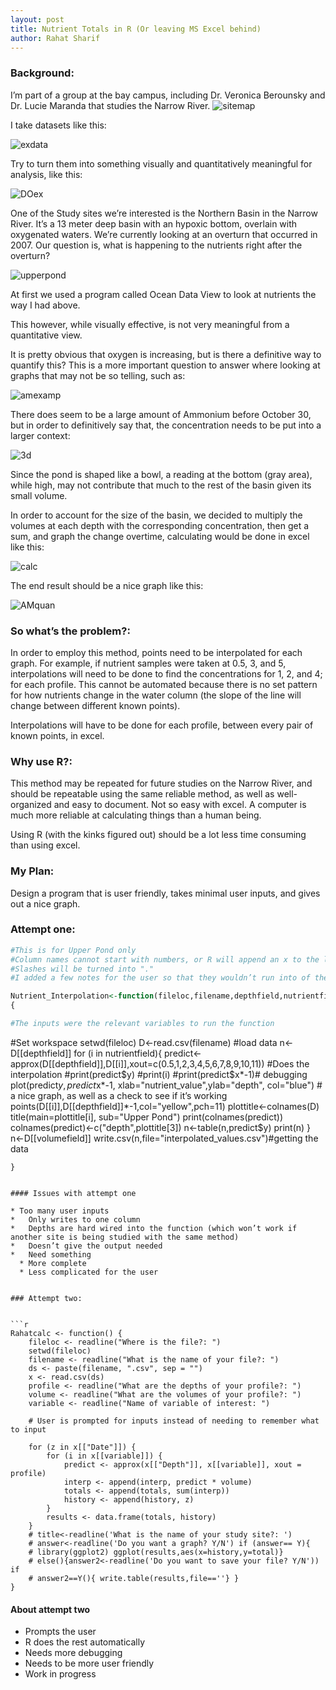 ```yaml
---
layout: post
title: Nutrient Totals in R (Or leaving MS Excel behind)
author: Rahat Sharif
---
```


### Background:
I’m part of a group at the bay campus, including Dr. Veronica Berounsky and Dr. Lucie  Maranda that studies the Narrow River. 
![sitemap](https://dl.dropboxusercontent.com/sh/raw4hjjak4lseao/8fATBgnXDQ/Screen%20Shot%202014-03-23%20at%206.08.06%20PM.png?dl=1&token_hash=AAEq2ih9CinuRuXDSOfYfspN5YzlA83BQmh0ZUFfC4rIPQ)

I take datasets like this:

![exdata](https://dl.dropboxusercontent.com/s/50j57r6zfy9d3zg/exampledata.png)

Try to turn them into something visually and quantitatively meaningful for analysis, like this:

![DOex](https://dl.dropboxusercontent.com/s/j7ibt6mpnwwdwi3/DOtime.png)

One of the Study sites we’re interested is the Northern Basin in the Narrow River. It’s a 13 meter deep basin with an hypoxic bottom, overlain with oxygenated waters. We’re currently looking at an overturn that occurred in 2007. Our question is, what is happening to the nutrients right after the overturn?

![upperpond](https://dl.dropboxusercontent.com/s/a0gv1s29ys4d19y/sitemap.png)

At first we used a program called Ocean Data View to look at nutrients the way I had  above.

This however, while visually effective, is not very meaningful from a quantitative view. 

It is pretty obvious that oxygen is increasing, but is there a definitive way to quantify this? This is a more important question to answer where looking at graphs that may not be so telling, such as:

![amexamp](https://dl.dropboxusercontent.com/s/e2kpvnmwu4joj6w/AM.png)

There does seem to be a large amount of Ammonium before October 30, but in order to definitively say that, the concentration needs to be put into a larger context: 


![3d](https://dl.dropboxusercontent.com/s/hqeq5w7lwwwzkcx/383259_10200994441160210_822413854_n.jpg)

Since the pond is shaped like a bowl, a reading at the bottom (gray area), while high, may not contribute that much to the rest of the basin given its small volume.




In order to account for the size of the basin, we decided to multiply the volumes at each depth with the corresponding concentration, then get a sum, and graph the change overtime, calculating would be done in excel like this: 

![calc](https://dl.dropboxusercontent.com/s/3rlei49o2scqc8h/Calc.png)

The end result should be a nice graph like this:

![AMquan](https://dl.dropboxusercontent.com/s/z4ax4fq7aje9jub/amquan2.png)


### So what’s the problem?:

In order to employ this method, points need to be interpolated for each graph.
For example, if nutrient samples were taken at 0.5, 3, and 5, interpolations will need to be done to find the concentrations for 1, 2, and 4; for each profile. This cannot be automated because there is no set pattern for how nutrients change in the water column (the slope of the line will change between different known points).

Interpolations will have to be done for each profile, between every pair of known points, in excel.

### Why use R?:
This method may be repeated for future studies on the Narrow River, and should be repeatable using the same reliable method, as well as well-organized and easy to document.  Not so easy with excel. 
A computer is much more reliable at calculating things than a human being. 
 
Using R (with the kinks figured out) should be a lot less time consuming than using excel.



### My Plan:

Design a program that is user friendly, takes minimal user inputs, and gives out a nice graph. 


### Attempt one:

```r
#This is for Upper Pond only
#Column names cannot start with numbers, or R will append an x to the label
#Slashes will be turned into "."
#I added a few notes for the user so that they wouldn’t run into of the caveats that I had

Nutrient_Interpolation<-function(fileloc,filename,depthfield,nutrientfield,volumefield)
{

#The inputs were the relevant variables to run the function
```

  #Set workspace
		setwd(fileloc)
		D<-read.csv(filename) #load data
		n<- D[[depthfield]]
	for (i in nutrientfield){
			predict<-	approx(D[[depthfield]],D[[i]],xout=c(0.5,1,2,3,4,5,6,7,8,9,10,11)) #Does the interpolation
			#print(predict$y)
			#print(i)
			#print(predict$x*-1)# debugging
			plot(predict$y,predict$x*-1, xlab="nutrient_value",ylab="depth", col="blue") 
      # a nice graph, as well as a check to see if it’s working
			points(D[[i]],D[[depthfield]]*-1,col="yellow",pch=11)
			plottitle<-colnames(D)
			title(main=plottitle[i], sub="Upper Pond")
			print(colnames(predict))
			colnames(predict)<-c("depth",plottitle[3])
			n<-table(n,predict$y)
						print(n)
						}
						n<-D[[volumefield]]
		write.csv(n,file="interpolated_values.csv")#getting the data

	}
```

#### Issues with attempt one

* Too many user inputs
*	Only writes to one column
*	Depths are hard wired into the function (which won’t work if another site is being studied with the same method)
*	Doesn’t give the output needed
*	Need something 
  * More complete
  * Less complicated for the user


### Attempt two:


```r
Rahatcalc <- function() {
    fileloc <- readline("Where is the file?: ")
    setwd(fileloc)
    filename <- readline("What is the name of your file?: ")
    ds <- paste(filename, ".csv", sep = "")
    x <- read.csv(ds)
    profile <- readline("What are the depths of your profile?: ")
    volume <- readline("What are the volumes of your profile?: ")
    variable <- readline("Name of variable of interest: ")
    
    # User is prompted for inputs instead of needing to remember what to input
    
    for (z in x[["Date"]]) {
        for (i in x[[variable]]) {
            predict <- approx(x[["Depth"]], x[[variable]], xout = profile)
            interp <- append(interp, predict * volume)
            totals <- append(totals, sum(interp))
            history <- append(history, z)
        }
        results <- data.frame(totals, history)
    }
    # title<-readline('What is the name of your study site?: ')
    # answer<-readline('Do you want a graph? Y/N') if (answer== Y){
    # library(ggplot2) ggplot(results,aes(x=history,y=total)}
    # else(){answer2<-readline('Do you want to save your file? Y/N')) if
    # answer2==Y(){ write.table(results,file==''} }
}
```

#### About attempt two
* Prompts the user
* R does the rest automatically
* Needs more debugging
* Needs to be more user friendly
* Work in progress
